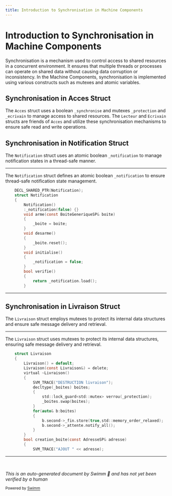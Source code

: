 ```yaml
---
title: Introduction to Synchronisation in Machine Components
---
```

# Introduction to Synchronisation in Machine Components

Synchronisation is a mechanism used to control access to shared resources in a concurrent environment. It ensures that multiple threads or processes can operate on shared data without causing data corruption or inconsistency. In the Machine Components, synchronisation is implemented using various constructs such as mutexes and atomic variables.

## Synchronisation in Acces Struct

The `Acces` struct uses a boolean `_synchronise` and mutexes <SwmToken path="src/machine/elements/synchronisation/evenement.h" pos="362:12:12" line-data="				std::lock_guard&lt;std::mutex&gt; verrou(_protection);">`_protection`</SwmToken> and `_ecrivain` to manage access to shared resources. The `Lecteur` and `Ecrivain` structs are friends of `Acces` and utilize these synchronisation mechanisms to ensure safe read and write operations.

## Synchronisation in Notification Struct

The <SwmToken path="src/machine/elements/synchronisation/evenement.h" pos="139:3:3" line-data="	DECL_SHARED_PTR(Notification);">`Notification`</SwmToken> struct uses an atomic boolean <SwmToken path="src/machine/elements/synchronisation/evenement.h" pos="143:2:2" line-data="		:_notification(false) {}">`_notification`</SwmToken> to manage notification states in a thread-safe manner.

<SwmSnippet path="/src/machine/elements/synchronisation/evenement.h" line="139">

---

The <SwmToken path="src/machine/elements/synchronisation/evenement.h" pos="139:3:3" line-data="	DECL_SHARED_PTR(Notification);">`Notification`</SwmToken> struct defines an atomic boolean <SwmToken path="src/machine/elements/synchronisation/evenement.h" pos="143:2:2" line-data="		:_notification(false) {}">`_notification`</SwmToken> to ensure thread-safe notification state management.

```c
	DECL_SHARED_PTR(Notification);
	struct Notification
	{
		Notification()
		:_notification(false) {}
		void arme(const BoiteGeneriqueSP& boite)
		{
			_boite = boite;
		}
		void desarme()
		{
			_boite.reset();
		}
		void initialise()
		{
			_notification = false;
		}
		bool verifie()
		{
			return _notification.load();
		}
```

---

</SwmSnippet>

## Synchronisation in Livraison Struct

The <SwmToken path="src/machine/elements/synchronisation/evenement.h" pos="353:3:3" line-data="	struct Livraison">`Livraison`</SwmToken> struct employs mutexes to protect its internal data structures and ensure safe message delivery and retrieval.

<SwmSnippet path="/src/machine/elements/synchronisation/evenement.h" line="353">

---

The <SwmToken path="src/machine/elements/synchronisation/evenement.h" pos="353:3:3" line-data="	struct Livraison">`Livraison`</SwmToken> struct uses mutexes to protect its internal data structures, ensuring safe message delivery and retrieval.

```c
	struct Livraison
	{
		Livraison() = default;
		Livraison(const Livraison&) = delete;
		virtual ~Livraison()
		{
			SVM_TRACE("DESTRUCTION livraison");
			decltype(_boites) boites;
			{
				std::lock_guard<std::mutex> verrou(_protection);
				_boites.swap(boites);
			}
			for(auto& b:boites)
			{
				b.second->_fin.store(true,std::memory_order_relaxed);
				b.second->_attente.notify_all();
			}
		}
		bool creation_boite(const AdresseSP& adresse)
		{
			SVM_TRACE("AJOUT " << adresse);
```

---

</SwmSnippet>

&nbsp;

*This is an auto-generated document by Swimm 🌊 and has not yet been verified by a human*

<SwmMeta version="3.0.0" repo-id="Z2l0aHViJTNBJTNBc3ZtLTIuNy4yMDI0MTEwNyUzQSUzQVN3aW1tLURlbW8=" repo-name="svm-2.7.20241107"><sup>Powered by [Swimm](/)</sup></SwmMeta>
